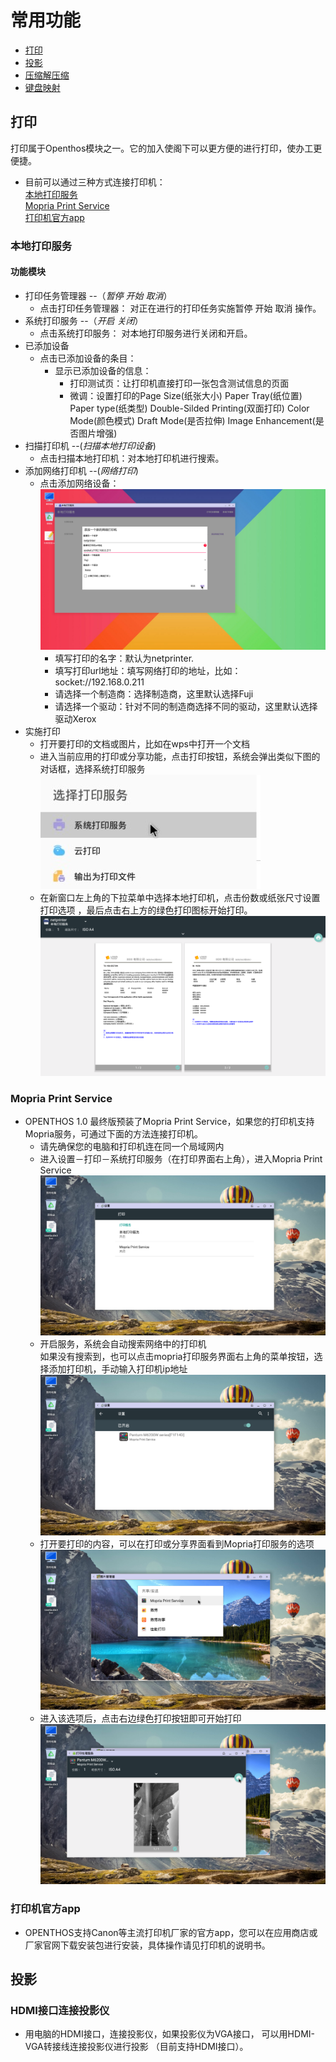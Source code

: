# 常用功能

- [打印](十.常用功能.md/#打印)
- [投影](https://github.com/openthos/userguide-analysis/blob/master/%E5%8D%81.%E5%B8%B8%E7%94%A8%E5%8A%9F%E8%83%BD.md/#投影)
- [压缩解压缩](soft/压缩软件.md)
- [键盘映射](soft/键盘映射.md)
   
## 打印
打印属于Openthos模块之一。它的加入使阁下可以更方便的进行打印，使办工更便捷。
  - 目前可以通过三种方式连接打印机：   
    [本地打印服务](十.常用功能.md/#本地打印服务)    
    [Mopria Print Service](十.常用功能.md/#mopria-print-service)   
    [打印机官方app](十.常用功能.md/#打印机官方app)   
   
### 本地打印服务
   
#### 功能模块
   
  - 打印任务管理器 --（*暂停 开始 取消*）
    - 点击打印任务管理器： 对正在进行的打印任务实施暂停 开始 取消 操作。
  - 系统打印服务 --（*开启 关闭*）
    - 点击系统打印服务： 对本地打印服务进行关闭和开启。
  - 已添加设备
    - 点击已添加设备的条目： 
      - 显示已添加设备的信息：
        - 打印测试页：让打印机直接打印一张包含测试信息的页面
        - 微调：设置打印的Page Size(纸张大小) Paper Tray(纸位置) Paper type(纸类型) Double-Silded Printing(双面打印)
                Color Mode(颜色模式) Draft Mode(是否拉伸) Image Enhancement(是否图片增强)
  - 扫描打印机 --(*扫描本地打印设备*)
    - 点击扫描本地打印机：对本地打印机进行搜索。
  - 添加网络打印机 --(*网络打印*)
    - 点击添加网络设备：
      ![](pic/changyonggongneng/Print_local1.png)
      - 填写打印的名字：默认为netprinter.
      - 填写打印url地址：填写网络打印的地址，比如：socket://192.168.0.211
      - 请选择一个制造商：选择制造商，这里默认选择Fuji
      - 请选择一个驱动：针对不同的制造商选择不同的驱动，这里默认选择驱动Xerox
  - 实施打印
      - 打开要打印的文档或图片，比如在wps中打开一个文档
      - 进入当前应用的打印或分享功能，点击打印按钮，系统会弹出类似下图的对话框，选择系统打印服务         
        ![](pic/changyonggongneng/Print_local2.jpg) 
      - 在新窗口左上角的下拉菜单中选择本地打印机，点击份数或纸张尺寸设置打印选项
，最后点击右上方的绿色打印图标开始打印。     
        ![](pic/changyonggongneng/Print_local3.png)
   
### Mopria Print Service
  - OPENTHOS 1.0 最终版预装了Mopria Print Service，如果您的打印机支持Mopria服务，可通过下面的方法连接打印机。    
    - 请先确保您的电脑和打印机连在同一个局域网内   
    - 进入设置－打印－系统打印服务（在打印界面右上角），进入Mopria Print Service   
      ![](pic/changyonggongneng/Print_mopria1.png)   
    - 开启服务，系统会自动搜索网络中的打印机     
      如果没有搜索到，也可以点击mopria打印服务界面右上角的菜单按钮，选择添加打印机，手动输入打印机ip地址     
      ![](pic/changyonggongneng/Print_mopria2.png)   
    - 打开要打印的内容，可以在打印或分享界面看到Mopria打印服务的选项
      ![](pic/changyonggongneng/Print_mopria3.png)   
    - 进入该选项后，点击右边绿色打印按钮即可开始打印   
      ![](pic/changyonggongneng/Print_mopria4.png)   
   
### 打印机官方app
  - OPENTHOS支持Canon等主流打印机厂家的官方app，您可以在应用商店或厂家官网下载安装包进行安装，具体操作请见打印机的说明书。   
   
## 投影  
   
### HDMI接口连接投影仪
   
  - 用电脑的HDMI接口，连接投影仪，如果投影仪为VGA接口， 可以用HDMI-VGA转接线连接投影仪进行投影 （目前支持HDMI接口）。
